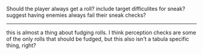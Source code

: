 
Should the player always get a roll? include target difficulites for sneak?
suggest having enemies always fail their sneak checks?

---

this is almost a thing about fudging rolls. I think perception checks are some of the only rolls that should be fudged, but this also isn't a tabula specific thing, right?